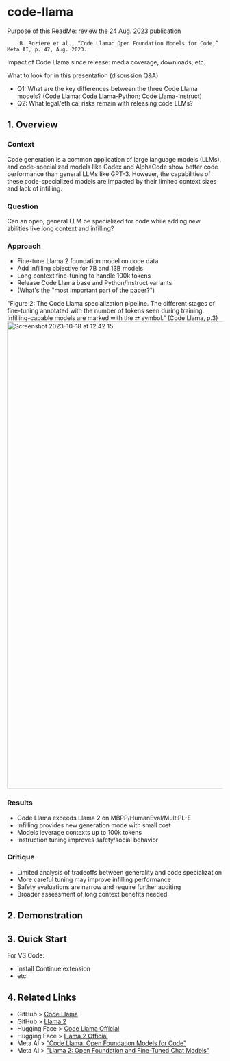 # code-llama
Purpose of this ReadMe: review the 24 Aug. 2023 publication

        B. Rozière et al., “Code Llama: Open Foundation Models for Code,” Meta AI, p. 47, Aug. 2023.

Impact of Code Llama since release: media coverage, downloads, etc.

What to look for in this presentation (discussion Q&A)
* Q1: What are the key differences between the three Code Llama models? (Code Llama; Code Llama-Python; Code Llama-Instruct)
* Q2: What legal/ethical risks remain with releasing code LLMs?

## 1. Overview
### Context
Code generation is a common application of large language models (LLMs), and code-specialized models like Codex and AlphaCode show better code performance than general LLMs like GPT-3. However, the capabilities of these code-specialized models are impacted by their limited context sizes and lack of infilling.

### Question
Can an open, general LLM be specialized for code while adding new abilities like long context and infilling?

### Approach
* Fine-tune Llama 2 foundation model on code data
* Add infilling objective for 7B and 13B models
* Long context fine-tuning to handle 100k tokens
* Release Code Llama base and Python/Instruct variants
* (What's the "most important part of the paper?")

"Figure 2: The Code Llama specialization pipeline. The different stages of fine-tuning annotated with the number of tokens seen during training. Infilling-capable models are marked with the ⇄ symbol." (Code Llama, p.3)
    <img width="1090" alt="Screenshot 2023-10-18 at 12 42 15" src="https://github.com/sadkowsk/code-llama/assets/143565317/78775c6e-95df-4f97-9311-53f0a0033510">

### Results
* Code Llama exceeds Llama 2 on MBPP/HumanEval/MultiPL-E
* Infilling provides new generation mode with small cost
* Models leverage contexts up to 100k tokens
* Instruction tuning improves safety/social behavior

### Critique
* Limited analysis of tradeoffs between generality and code specialization
* More careful tuning may improve infilling performance
* Safety evaluations are narrow and require further auditing
* Broader assessment of long context benefits needed

## 2. Demonstration

## 3. Quick Start
For VS Code:
* Install Continue extension
* etc.

## 4. Related Links
* GitHub > [Code Llama](https://github.com/facebookresearch/codellama)
* GitHub > [Llama 2](https://github.com/facebookresearch/llama)
* Hugging Face > [Code Llama Official](https://huggingface.co/codellama)
* Hugging Face > [Llama 2 Official](https://huggingface.co/meta-llama)
* Meta AI > ["Code Llama: Open Foundation Models for Code"](https://ai.meta.com/research/publications/code-llama-open-foundation-models-for-code/)
* Meta AI > ["Llama 2: Open Foundation and Fine-Tuned Chat Models"](https://ai.meta.com/research/publications/llama-2-open-foundation-and-fine-tuned-chat-models/)
